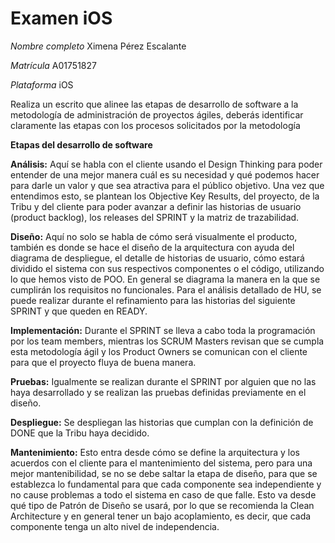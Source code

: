 # Examen iOS

*Nombre completo* Ximena Pérez Escalante

*Matrícula* A01751827

*Plataforma* iOS

Realiza un escrito que alinee las etapas de desarrollo de software a la metodología de administración de proyectos ágiles, deberás identificar claramente las etapas con los procesos solicitados por la metodología

**Etapas del desarrollo de software**

**Análisis:** Aquí se habla con el cliente usando el Design Thinking para poder entender de una mejor manera cuál es su necesidad y qué podemos hacer para darle un valor y que sea atractiva para el público objetivo. Una vez que entendimos esto, se plantean los Objective Key Results, del proyecto, de la Tribu y del cliente para poder avanzar a definir las historias de usuario (product backlog), los releases del SPRINT y la matriz de trazabilidad.

**Diseño:** Aquí no solo se habla de cómo será visualmente el producto, también es donde se hace el diseño de la arquitectura con ayuda del diagrama de despliegue, el detalle de historias de usuario, cómo estará dividido el sistema con sus respectivos componentes o el código, utilizando lo que hemos visto de POO. En general se diagrama la manera en la que se cumplirán los requisitos no funcionales. Para el análisis detallado de HU, se puede realizar durante el refinamiento para las historias del siguiente SPRINT y que queden en READY.

**Implementación:** Durante el SPRINT  se lleva a cabo toda la programación por los team members, mientras los SCRUM Masters revisan que se cumpla esta metodología ágil y los Product Owners se comunican con el cliente para que el proyecto fluya de buena manera.

**Pruebas:** Igualmente se realizan durante el SPRINT por alguien que no las haya desarrollado y se realizan las pruebas definidas previamente en el diseño.

**Despliegue:** Se despliegan las historias que cumplan con la definición de DONE
que la Tribu haya decidido.

**Mantenimiento:** Esto entra desde cómo se define la arquitectura y los acuerdos con el cliente para el mantenimiento del sistema, pero para una mejor mantenibilidad, se no se debe saltar la etapa de diseño, para que se establezca lo fundamental para que cada componente sea independiente y no cause problemas a todo el sistema en caso de que falle. Esto va desde qué tipo de Patrón de Diseño se usará, por lo que se recomienda la Clean Architecture y en general tener un bajo acoplamiento, es decir, que cada componente tenga un alto nivel de independencia. 
